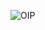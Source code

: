 ![OIP](https://user-images.githubusercontent.com/86918405/192829264-2d8a784a-0451-4e30-ba8e-b21b0d9abd77.jpg)
